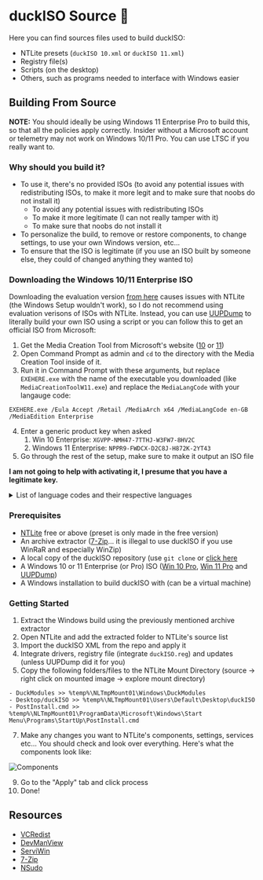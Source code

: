 # duckISO Source 🦆
Here you can find sources files used to build duckISO:
- NTLite presets (`duckISO 10.xml` or `duckISO 11.xml`)
- Registry file(s)
- Scripts (on the desktop)
- Others, such as programs needed to interface with Windows easier

## Building From Source

**NOTE:** You should ideally be using Windows 11 Enterprise Pro to build this, so that all the policies apply correctly. Insider without a Microsoft account or telemetry may not work on Windows 10/11 Pro. You can use LTSC if you really want to.

### Why should you build it? 
- To use it, there's no provided ISOs (to avoid any potential issues with redistributing ISOs, to make it more legit and to make sure that noobs do not install it)
  - To avoid any potential issues with redistributing ISOs
  - To make it more legitimate (I can not really tamper with it)
  - To make sure that noobs do not install it
- To personalize the build, to remove or restore components, to change settings, to use your own Windows version, etc...
- To ensure that the ISO is legitimate (if you use an ISO built by someone else, they could of changed anything they wanted to)

### Downloading the Windows 10/11 Enterprise ISO
Downloading the evaluation version [from here](https://www.microsoft.com/en-us/evalcenter/download-windows-11-enterprise) causes issues with NTLite (the Windows Setup wouldn't work), so I do not recommend using evaluation verisons of ISOs with NTLite. Instead, you can use [UUPDump](https://uupdump.net/) to literally build your own ISO using a script or you can follow this to get an official ISO from Microsoft:
1. Get the Media Creation Tool from Microsoft's website ([10](https://www.microsoft.com/en-gb/software-download/windows10) or [11](https://www.microsoft.com/software-download/windows11))
2. Open Command Prompt as admin and `cd` to the directory with the Media Creation Tool inside of it.
3. Run it in Command Prompt with these arguments, but replace `EXEHERE.exe` with the name of the executable you downloaded (like `MediaCreationToolW11.exe`) and replace the `MediaLangCode` with your langauge code:
```
EXEHERE.exe /Eula Accept /Retail /MediaArch x64 /MediaLangCode en-GB /MediaEdition Enterprise
```
4. Enter a generic product key when asked
    1. Win 10 Enterprise: `XGVPP-NMH47-7TTHJ-W3FW7-8HV2C`
    2. Windows 11 Enterprise: `NPPR9-FWDCX-D2C8J-H872K-2YT43`
5. Go through the rest of the setup, make sure to make it output an ISO file

**I am not going to help with activating it, I presume that you have a legitimate key.**

<details><summary>List of language codes and their respective languages</summary>

**Note:** Other languages that are not English are not officially supported by the scripts or me and you may have issues.

| Language code | Language |
| ----------- | ----------- |
| af | Afrikaans |
| af-ZA | Afrikaans (South Africa) |
| ar | Arabic |
| ar-AE | Arabic (U.A.E.) |
| ar-BH | Arabic (Bahrain) |
| ar-DZ | Arabic (Algeria) |
| ar-EG | Arabic (Egypt) |
| ar-IQ | Arabic (Iraq) |
| ar-JO | Arabic (Jordan) |
| ar-KW | Arabic (Kuwait) |
| ar-LB | Arabic (Lebanon) |
| ar-LY | Arabic (Libya) |
| ar-MA | Arabic (Morocco) |
| ar-OM | Arabic (Oman) |
| ar-QA | Arabic (Qatar) |
| ar-SA | Arabic (Saudi Arabia) |
| ar-SY | Arabic (Syria) |
| ar-TN | Arabic (Tunisia) |
| ar-YE | Arabic (Yemen) |
| az | Azeri (Latin) |
| az-AZ | Azeri (Latin) (Azerbaijan) |
| az-AZ | Azeri (Cyrillic) (Azerbaijan) |
| be | Belarusian |
| be-BY | Belarusian (Belarus) |
| bg | Bulgarian |
| bg-BG | Bulgarian (Bulgaria) |
| bs-BA | Bosnian (Bosnia and Herzegovina) |
| ca | Catalan |
| ca-ES | Catalan (Spain) |
| cs | Czech |
| cs-CZ | Czech (Czech Republic) |
| cy | Welsh |
| cy-GB | Welsh (United Kingdom) |
| da | Danish |
| da-DK | Danish (Denmark) |
| de | German |
| de-AT | German (Austria) |
| de-CH | German (Switzerland) |
| de-DE | German (Germany) |
| de-LI | German (Liechtenstein) |
| de-LU | German (Luxembourg) |
| dv | Divehi |
| dv-MV | Divehi (Maldives) |
| el | Greek |
| el-GR | Greek (Greece) |
| en | English |
| en-AU | English (Australia) |
| en-BZ | English (Belize) |
| en-CA | English (Canada) |
| en-CB | English (Caribbean) |
| en-GB | English (United Kingdom) |
| en-IE | English (Ireland) |
| en-JM | English (Jamaica) |
| en-NZ | English (New Zealand) |
| en-PH | English (Republic of the Philippines) |
| en-TT | English (Trinidad and Tobago) |
| en-US | English (United States) |
| en-ZA | English (South Africa) |
| en-ZW | English (Zimbabwe) |
| eo | Esperanto |
| es | Spanish |
| es-AR | Spanish (Argentina) |
| es-BO | Spanish (Bolivia) |
| es-CL | Spanish (Chile) |
| es-CO | Spanish (Colombia) |
| es-CR | Spanish (Costa Rica) |
| es-DO | Spanish (Dominican Republic) |
| es-EC | Spanish (Ecuador) |
| es-ES | Spanish (Castilian) |
| es-ES | Spanish (Spain) |
| es-GT | Spanish (Guatemala) |
| es-HN | Spanish (Honduras) |
| es-MX | Spanish (Mexico) |
| es-NI | Spanish (Nicaragua) |
| es-PA | Spanish (Panama) |
| es-PE | Spanish (Peru) |
| es-PR | Spanish (Puerto Rico) |
| es-PY | Spanish (Paraguay) |
| es-SV | Spanish (El Salvador) |
| es-UY | Spanish (Uruguay) |
| es-VE | Spanish (Venezuela) |
| et | Estonian |
| et-EE | Estonian (Estonia) |
| eu | Basque |
| eu-ES | Basque (Spain) |
| fa | Farsi |
| fa-IR | Farsi (Iran) |
| fi | Finnish |
| fi-FI | Finnish (Finland) |
| fo | Faroese |
| fo-FO | Faroese (Faroe Islands) |
| fr | French |
| fr-BE | French (Belgium) |
| fr-CA | French (Canada) |
| fr-CH | French (Switzerland) |
| fr-FR | French (France) |
| fr-LU | French (Luxembourg) |
| fr-MC | French (Principality of Monaco) |
| gl | Galician |
| gl-ES | Galician (Spain) |
| gu | Gujarati |
| gu-IN | Gujarati (India) |
| he | Hebrew |
| he-IL | Hebrew (Israel) |
| hi | Hindi |
| hi-IN | Hindi (India) |
| hr | Croatian |
| hr-BA | Croatian (Bosnia and Herzegovina) |
| hr-HR | Croatian (Croatia) |
| hu | Hungarian |
| hu-HU | Hungarian (Hungary) |
| hy | Armenian |
| hy-AM | Armenian (Armenia) |
| id | Indonesian |
| id-ID | Indonesian (Indonesia) |
| is | Icelandic |
| is-IS | Icelandic (Iceland) |
| it | Italian |
| it-CH | Italian (Switzerland) |
| it-IT | Italian (Italy) |
| ja | Japanese |
| ja-JP | Japanese (Japan) |
| ka | Georgian |
| ka-GE | Georgian (Georgia) |
| kk | Kazakh |
| kk-KZ | Kazakh (Kazakhstan) |
| kn | Kannada |
| kn-IN | Kannada (India) |
| ko | Korean |
| ko-KR | Korean (Korea) |
| kok | Konkani |
| kok-IN | Konkani (India) |
| ky | Kyrgyz |
| ky-KG | Kyrgyz (Kyrgyzstan) |
| lt | Lithuanian |
| lt-LT | Lithuanian (Lithuania) |
| lv | Latvian |
| lv-LV | Latvian (Latvia) |
| mi | Maori |
| mi-NZ | Maori (New Zealand) |
| mk | FYRO Macedonian |
| mk-MK | FYRO Macedonian (Former Yugoslav Republic of Macedonia) |
| mn | Mongolian |
| mn-MN | Mongolian (Mongolia) |
| mr | Marathi |
| mr-IN | Marathi (India) |
| ms | Malay |
| ms-BN | Malay (Brunei Darussalam) |
| ms-MY | Malay (Malaysia) |
| mt | Maltese |
| mt-MT | Maltese (Malta) |
| nb | Norwegian (Bokm?l) |
| nb-NO | Norwegian (Bokm?l) (Norway) |
| nl | Dutch |
| nl-BE | Dutch (Belgium) |
| nl-NL | Dutch (Netherlands) |
| nn-NO | Norwegian (Nynorsk) (Norway) |
| ns | Northern Sotho |
| ns-ZA | Northern Sotho (South Africa) |
| pa | Punjabi |
| pa-IN | Punjabi (India) |
| pl | Polish |
| pl-PL | Polish (Poland) |
| ps | Pashto |
| ps-AR | Pashto (Afghanistan) |
| pt | Portuguese |
| pt-BR | Portuguese (Brazil) |
| pt-PT | Portuguese (Portugal) |
| qu | Quechua |
| qu-BO | Quechua (Bolivia) |
| qu-EC | Quechua (Ecuador) |
| qu-PE | Quechua (Peru) |
| ro | Romanian |
| ro-RO | Romanian (Romania) |
| ru | Russian |
| ru-RU | Russian (Russia) |
| sa | Sanskrit |
| sa-IN | Sanskrit (India) |
| se | Sami (Northern) |
| se-FI | Sami (Northern) (Finland) |
| se-FI | Sami (Skolt) (Finland) |
| se-FI | Sami (Inari) (Finland) |
| se-NO | Sami (Northern) (Norway) |
| se-NO | Sami (Lule) (Norway) |
| se-NO | Sami (Southern) (Norway) |
| se-SE | Sami (Northern) (Sweden) |
| se-SE | Sami (Lule) (Sweden) |
| se-SE | Sami (Southern) (Sweden) |
| sk | Slovak |
| sk-SK | Slovak (Slovakia) |
| sl | Slovenian |
| sl-SI | Slovenian (Slovenia) |
| sq | Albanian |
| sq-AL | Albanian (Albania) |
| sr-BA | Serbian (Latin) (Bosnia and Herzegovina) |
| sr-BA | Serbian (Cyrillic) (Bosnia and Herzegovina) |
| sr-SP | Serbian (Latin) (Serbia and Montenegro) |
| sr-SP | Serbian (Cyrillic) (Serbia and Montenegro) |
| sv | Swedish |
| sv-FI | Swedish (Finland) |
| sv-SE | Swedish (Sweden) |
| sw | Swahili |
| sw-KE | Swahili (Kenya) |
| syr | Syriac |
| syr-SY | Syriac (Syria) |
| ta | Tamil |
| ta-IN | Tamil (India) |
| te | Telugu |
| te-IN | Telugu (India) |
| th | Thai |
| th-TH | Thai (Thailand) |
| tl | Tagalog |
| tl-PH | Tagalog (Philippines) |
| tn | Tswana |
| tn-ZA | Tswana (South Africa) |
| tr | Turkish |
| tr-TR | Turkish (Turkey) |
| tt | Tatar |
| tt-RU | Tatar (Russia) |
| ts | Tsonga |
| uk | Ukrainian |
| uk-UA | Ukrainian (Ukraine) |
| ur | Urdu |
| ur-PK | Urdu (Islamic Republic of Pakistan) |
| uz | Uzbek (Latin) |
| uz-UZ | Uzbek (Latin) (Uzbekistan) |
| uz-UZ | Uzbek (Cyrillic) (Uzbekistan) |
| vi | Vietnamese |
| vi-VN | Vietnamese (Viet Nam) |
| xh | Xhosa |
| xh-ZA | Xhosa (South Africa) |
| zh | Chinese |
| zh-CN | Chinese (S) |
| zh-HK | Chinese (Hong Kong) |
| zh-MO | Chinese (Macau) |
| zh-SG | Chinese (Singapore) |
| zh-TW | Chinese (T) |
| zu | Zulu |
| zu-ZA | Zulu (South Africa) |

</details>

### Prerequisites
- [NTLite](https://www.ntlite.com/) free or above (preset is only made in the free version)
- An archive extractor ([7-Zip](https://www.7-zip.org/)... it is illegal to use duckISO if you use WinRaR and especially WinZip)
- A local copy of the duckISO repository (use `git clone` or [click here](https://github.com/duckISO/duckISO/archive/refs/heads/main.zip)
- A Windows 10 or 11 Enterprise (or Pro) ISO ([Win 10 Pro](https://www.microsoft.com/en-gb/software-download/windows10), [Win 11 Pro](https://www.microsoft.com/software-download/windows11) and [UUPDump](https://uupdump.net/))
- A Windows installation to build duckISO with (can be a virtual machine)

### Getting Started
1. Extract the Windows build using the previously mentioned archive extractor
2. Open NTLite and add the extracted folder to NTLite's source list
3. Import the duckISO XML from the repo and apply it
4. Integrate drivers, registry file (integrate `duckISO.reg`) and updates (unless UUPDump did it for you)
5. Copy the following folders/files to the NTLite Mount Directory (source -> right click on mounted image -> explore mount directory)
  ```
  - DuckModules >> %temp%\NLTmpMount01\Windows\DuckModules
  - Desktop/duckISO >> %temp%\NLTmpMount01\Users\Default\Desktop\duckISO
  - PostInstall.cmd >> %temp%\NLTmpMount01\ProgramData\Microsoft\Windows\Start Menu\Programs\StartUp\PostInstall.cmd
  ```
7. Make any changes you want to NTLite's components, settings, services etc... You should check and look over everything. Here's what the components look like:

![Components](https://user-images.githubusercontent.com/65787561/180858573-6c0e06f1-c25e-4c9e-9a50-d558846706de.png)

9. Go to the "Apply" tab and click process
10. Done!

## Resources
- [VCRedist](https://github.com/abbodi1406/vcredist)
- [DevManView](https://www.nirsoft.net/utils/device_manager_view.html)
- [ServiWin](https://www.nirsoft.net/utils/serviwin.html)
- [7-Zip](https://www.7-zip.org)
- [NSudo](https://github.com/m2team/NSudo)
